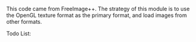 This code came from FreeImage++. The strategy of this module is to use the OpenGL texture format as the primary format, and load images from other formats.

Todo List:
